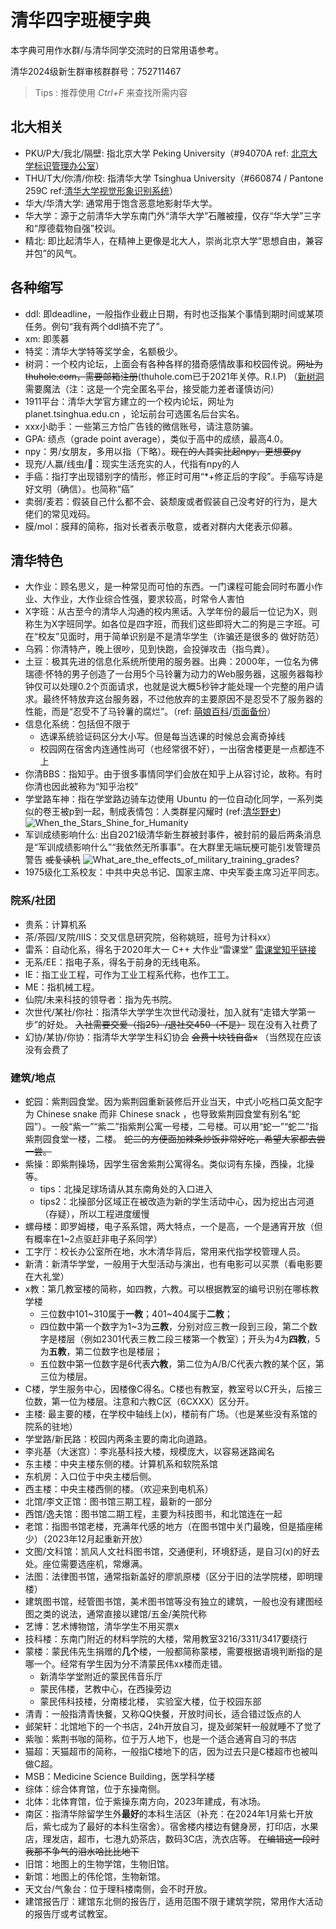 # 清华四字班梗字典

本字典可用作水群/与清华同学交流时的日常用语参考。

清华2024级新生群审核群群号：752711467

> Tips : 推荐使用 *Ctrl+F* 来查找所需内容

## 北大相关

- PKU/P大/我北/隔壁: 指北京大学 Peking University（#94070A ref: [北京大学标识管理办公室](https://vim.pku.edu.cn/cjwt/index.htm)）
- THU/T大/你清/你校: 指清华大学 Tsinghua University（#660874 / Pantone 259C ref:[清华大学视觉形象识别系统](https://vi.tsinghua.edu.cn/gk/xxbz/scgf.htm)）
- 华大/华清大学: 通常用于饱含恶意地影射华大学。
- 华大学：源于之前清华大学东南门外“清华大学”石雕被撞，仅存“华大学”三字和“厚德载物自强”校训。
- 精北: 即比起清华人，在精神上更像是北大人，崇尚北京大学“思想自由，兼容并包”的风气。

## 各种缩写

- ddl: 即deadline，一般指作业截止日期，有时也泛指某个事情到期时间或某项任务。例句“我有两个ddl搞不完了”。
- xm: 即羡慕
- 特奖：清华大学特等奖学金，名额极少。
- 树洞：一个校内论坛，上面会有各种各样的猎奇感情故事和校园传说。~~网址为thuhole.com，需要邮箱注册~~(thuhole.com已于2021年关停。R.I.P) （[新树洞](https://new-t.github.io/)需要魔法（注：这是一个完全匿名平台，接受能力差者谨慎访问）
- 1911平台：清华大学官方建立的一个校内论坛，网址为 planet.tsinghua.edu.cn ，论坛前台可选匿名后台实名。
- xxx小助手：一些第三方恰广告钱的微信账号，请注意防骗。
- GPA: 绩点（grade point average），类似于高中的成绩，最高4.0。
- npy：男/女朋友，多用以指（下略）。~~现在的人其实比起npy，更想要py~~
- 现充/人赢/线虫/🐛：现实生活充实的人，代指有npy的人
- 手癌：指打字出现错别字的情形，修正时可用“\*+修正后的字段”。手癌写诗是好文明（确信）。也简称“癌”
- 卖弱/麦若：假装自己什么都不会、装颓废或者假装自己没考好的行为，是大佬们的常见戏码。
- 膜/mol：膜拜的简称，指对长者表示敬意，或者对群内大佬表示仰慕。

## 清华特色

- 大作业：顾名思义，是一种常见而可怕的东西。一门课程可能会同时布置小作业、大作业，大作业综合性强，要求较高，时常令人害怕
- X字班：从古至今的清华人沟通的校内黑话。入学年份的最后一位记为X，则称生为X字班同学。如各位是四字班，而我们这些即将大二的狗是三字班。可在“校友”见面时，用于简单识别是不是清华学生（诈骗还是很多的 做好防范）
- 乌鸦：你清特产，晚上很吵，见到快跑，会投弹攻击（指鸟粪）。
- 土豆：极其先进的信息化系统所使用的服务器。出典：2000年，一位名为佛瑞德·怀特的男子创造了一台用5个马铃薯为动力的Web服务器，这服务器每秒钟仅可以处理0.2个页面请求，也就是说大概5秒钟才能处理一个完整的用户请求。最终怀特放弃这台服务器，不过他放弃的主要原因不是忍受不了服务器的性能，而是“忍受不了马铃薯的腐烂”。（ref: [萌娘百科](https://zh.moegirl.org.cn/zh-hans/%E5%9C%9F%E8%B1%86%E6%9C%8D%E5%8A%A1%E5%99%A8#.E6.9D.A5.E6.BA.90)/[页面备份](https://web.archive.org/web/20220403133115/https://zh.moegirl.org.cn/zh-hans/\%E5\%9C\%9F\%E8\%B1\%86\%E6\%9C\%8D\%E5\%8A\%A1\%E5\%99\%A8)）
- 信息化系统：包括但不限于
  - 选课系统验证码区分大小写。但是每当选课的时候总会离奇掉线
  - 校园网在宿舍内连通性尚可（也经常很不好），一出宿舍楼更是一点都连不上
- 你清BBS：指知乎。由于很多事情同学们会放在知乎上从容讨论，故称。有时你清也因此被称为“知乎治校”
- 学堂路车神：指在学堂路边骑车边使用 Ubuntu 的一位自动化同学，一系列类似的卷王被p到一起，制成表情包：人类群星闪耀时 (ref:[清华野史](https://thu-history.net/index.php?title=%E5%AD%A6%E5%A0%82%E8%B7%AF%E8%BD%A6%E7%A5%9E))
  ![When_the_Stars_Shine_for_Humanity](pic/When_the_Stars_Shine_for_Humanity.webp)
- 军训成绩影响什么: 出自2021级清华新生群被封事件，被封前的最后两条消息是“军训成绩影响什么”“我依然无所事事”。在大群里无端玩梗可能引发管理员警告 ~~或复读机~~
  ![What_are_the_effects_of_military_training_grades?](pic/What_are_the_effects_of_military_training_grades.jpeg)
- 1975级化工系校友：中共中央总书记、国家主席、中央军委主席习近平同志。

### 院系/社团

- 贵系：计算机系
- 茶/茶园/叉院/IIIS：交叉信息研究院，俗称姚班，班号为计科xx）
- 雷系：自动化系，得名于2020年大一 C++ 大作业“雷课堂” [雷课堂知乎链接](https://www.zhihu.com/question/389762457)
- 无系/EE：指电子系，得名于前身的无线电系。
- IE：指工业工程，可作为工业工程系代称，也作工工。
- ME：指机械工程。
- 仙院/未来科技的领导者：指为先书院。
- 次世代/某社/你社：指清华大学学生次世代动漫社，加入就有“走错大学第一步”的好处。 ~~入社需要交爱（指25）/退社交450（不是）~~ 现在没有入社费了
- 幻协/某协/你协：指清华大学学生科幻协会 ~~会费十块钱自备x~~ （当然现在应该没有会费了

### 建筑/地点

- 蛇园：紫荆园食堂。因为紫荆园重新装修后开业当天，中式小吃档口英文配字为 Chinese snake 而非 Chinese snack ，也导致紫荆园食堂有别名“蛇园”）。一般“紫一”“紫二”指紫荆公寓一号楼，二号楼。可以用“蛇一”“蛇二”指紫荆园食堂一楼，二楼。 ~~蛇二的方便面加辣条炒饭非常好吃，希望大家都去尝一尝。~~
- 紫操：即紫荆操场，因学生宿舍紫荆公寓得名。类似词有东操，西操，北操等。
  - tips：北操足球场请从其东南角处的入口进入
  - tips2：北操部分区域正在被改造为新的学生活动中心，因为挖出古河道（存疑），所以工程进度缓慢
- 螺母楼：即罗姆楼，电子系系馆，两大特点，一个是高，一个是通宵开放（但有概率在1~2点驱赶非电子系同学）
- 工字厅：校长办公室所在地，水木清华背后，常用来代指学校管理人员。
- 新清：新清华学堂，一般用于大型活动与演出，也有电影可以买票（看电影要在大礼堂）
- x教：第几教室楼的简称，如四教，六教。可以根据教室的编号识别在哪栋教学楼
  - 三位数中101~310属于**一教**；401~404属于**二教**；
  - 四位数中第一个数字为1~3为**三教**，分别对应三教一段到三段，第二个数字是楼层（例如2301代表三教二段三楼第一个教室）；开头为4为**四教**，5为**五教**，第二位数字也是楼层；
  - 五位数中第一位数字是6代表**六教**，第二位为A/B/C代表六教的某个区，第三位为楼层。
- C楼，学生服务中心，因楼像C得名。C楼也有教室，教室号以C开头，后接三位数，第一位为楼层。注意和六教C区（6CXXX）区分开。
- 主楼: 最主要的楼，在学校中轴线上(x)，楼前有广场。（也是某些没有系馆的院系的驻地）
- 学堂路/新民路：校园内两条主要的南北向道路。
- 李兆基（大迷宫）：李兆基科技大楼，规模庞大，以容易迷路闻名
- 东主楼：中央主楼东侧的楼。计算机系和软院系馆
- 东机房：入口位于中央主楼后侧。
- 西主楼：中央主楼西侧的楼。（欢迎来到电机系）
- 北馆/李文正馆：图书馆三期工程，最新的一部分
- 西馆/逸夫馆：图书馆二期工程，主要为科技图书，和北馆连在一起
- 老馆：指图书馆老楼，充满年代感的地方（在图书馆中关门最晚，但是插座稀少）（2023年12月起重新开放）
- 文图/文科馆：凯风人文社科图书馆，交通便利，环境舒适，是自习(x)的好去处。座位需要选座机，常爆满。
- 法图：法律图书馆，通常指新盖好的廖凯原楼（区分于旧的法学院楼，即明理楼）
- 建筑图书馆，经管图书馆，美术图书馆等没有独立的建筑，一般也没有建图经图之类的说法，通常直接以建馆/五金/美院代称
- 艺博：艺术博物馆，清华学生不用买票x
- 技科楼：东南门附近的材料学院的大楼，常用教室3216/3311/3417要绕行
- 蒙楼：蒙民伟先生捐赠的**几个**楼，一般都简称蒙楼，需要根据语境判断指的是哪一个。经常有学生因为分不清蒙民伟xx楼而走错。
  - 新清华学堂附近的蒙民伟音乐厅
  - 蒙民伟楼，艺教中心，在西操旁边
  - 蒙民伟科技楼，分南楼北楼， 实验室大楼，位于校园东部
- 清青：一般指清青快餐，又称QQ快餐，开放时间长，适合错过饭点的人
- 邺架轩：北馆地下的一个书店，24h开放自习，提及邺架轩一般就睡不了觉了
- 紫咖：紫荆书咖的简称，位于万人地下，也是一个适合通宵自习的书店
- 猫超：天猫超市的简称，一般指C楼地下的店，因为过去只是C楼超市也被叫做C超。
- MSB：Medicine Science Building，医学科学楼
- 综体：综合体育馆，位于东操南侧。
- 北体：北体育馆，位于紫操东南方向，2023年建成，有冰场。
- 南区：指清华除留学生外**最好**的本科生活区（补充：在2024年1月紫七开放后，紫七成为了最好的本科生宿舍）。宿舍楼内楼边有健身房，打印店，水果店，理发店，超市，七港九奶茶店，数码3C店，洗衣店等。 ~~在编辑这一段时我那不争气的泪水哈比比地下~~
- 旧馆：地图上的生物学馆，生物旧馆。
- 新馆：地图上的伟伦馆，生物新馆。
- 天文台/气象台：位于理科楼南侧，会不时开放。
- 建馆报告厅：建馆东北侧的报告厅，适用范围不限于建筑学院，常用作大活动的报告厅或考试教室。
